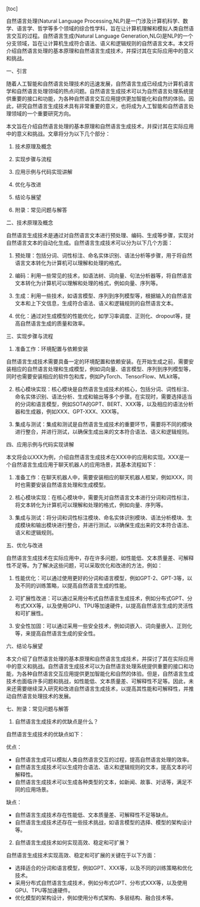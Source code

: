 
[toc]                    
                
                
自然语言处理(Natural Language Processing,NLP)是一门涉及计算机科学、数学、语言学、哲学等多个领域的综合性学科，旨在让计算机理解和模拟人类自然语言交互的过程。自然语言生成(Natural Language Generation,NLG)是NLP的一个分支领域，旨在让计算机生成符合语法、语义和逻辑规则的自然语言文本。本文将介绍自然语言处理的基本原理和自然语言生成技术，并探讨其在实际应用中的意义和挑战。

一、引言

随着人工智能和自然语言处理技术的迅速发展，自然语言生成已经成为计算机语言学和自然语言处理领域的热点问题。自然语言生成技术可以为自然语言处理系统提供重要的接口和功能，为各种自然语言交互应用提供更加智能化和自然的体验。因此，研究自然语言生成技术具有非常重要的意义，也将成为人工智能和自然语言处理领域的一个重要研究方向。

本文旨在介绍自然语言处理的基本原理和自然语言生成技术，并探讨其在实际应用中的意义和挑战。文章将分为以下几个部分：

1. 技术原理及概念

2. 实现步骤与流程

3. 应用示例与代码实现讲解

4. 优化与改进

5. 结论与展望

6. 附录：常见问题与解答

二、技术原理及概念

自然语言生成技术是通过对自然语言文本进行预处理、编码、生成等步骤，实现对自然语言文本的自动化生成。自然语言生成技术可以分为以下几个方面：

1. 预处理：包括分词、词性标注、命名实体识别、语法分析等步骤，用于将自然语言文本转化为计算机可以理解和处理的格式。

2. 编码：利用一些常见的技术，如语法树、词向量、句法分析器等，将自然语言文本转化为计算机可以理解和处理的格式，例如向量、序列等。

3. 生成：利用一些技术，如语言模型、序列到序列模型等，根据输入的自然语言文本和上下文信息，生成符合语法、语义和逻辑规则的自然语言文本。

4. 优化：通过对生成模型的性能优化，如学习率调度、正则化、dropout等，提高自然语言生成的质量和效率。

三、实现步骤与流程

1. 准备工作：环境配置与依赖安装

自然语言生成技术需要具备一定的环境配置和依赖安装。在开始生成之前，需要安装相应的自然语言处理和生成模型，例如词向量、语言模型、序列到序列模型等，同时也需要安装相应的软件包和库，例如PyTorch、TensorFlow、MLkit等。

2. 核心模块实现：核心模块是自然语言生成技术的核心，包括分词、词性标注、命名实体识别、语法分析、生成和输出等多个步骤。在实现时，需要选择适当的分词和语言模型，例如SOTA的GPT、BERT、XXX等，以及相应的语法分析器和生成器，例如XXX、GPT-XXX、XXX等。

3. 集成与测试：集成和测试是自然语言生成技术的重要环节，需要将不同的模块进行整合，并进行测试，以确保生成出来的文本符合语法、语义和逻辑规则。

四、应用示例与代码实现讲解

本文将会以XXX为例，介绍自然语言生成技术在XXX中的应用和实现。XXX是一个自然语言生成应用于聊天机器人的应用场景，其基本流程如下：

1. 准备工作：在聊天机器人中，需要安装相应的聊天机器人框架，例如XXX，同时也需要安装自然语言处理和生成模型。

2. 核心模块实现：在核心模块中，需要先对自然语言文本进行分词和词性标注，将文本转化为计算机可以理解和处理的格式，例如向量、序列等。

3. 集成与测试：将分词和词性标注模块、命名实体识别模块、语法分析模块、生成模块和输出模块进行整合，并进行测试，以确保生成出来的文本符合语法、语义和逻辑规则。

五、优化与改进

自然语言生成技术在实际应用中，存在许多问题，如性能低、文本质量差、可解释性不足等。为了解决这些问题，可以采取优化和改进的方法，例如：

1. 性能优化：可以通过使用更好的分词和语言模型，例如GPT-2、GPT-3等，以及不同的训练策略，以提高自然语言生成的性能。

2. 可扩展性改进：可以通过采用分布式自然语言生成技术，例如分布式GPT、分布式XXX等，以及使用GPU、TPU等加速硬件，以提高自然语言生成的灵活性和可扩展性。

3. 安全性加固：可以通过采用一些安全技术，例如词嵌入、词向量嵌入、正则化等，来提高自然语言生成的安全性。

六、结论与展望

本文介绍了自然语言处理的基本原理和自然语言生成技术，并探讨了其在实际应用中的意义和挑战。自然语言生成技术可以为自然语言处理系统提供重要的接口和功能，为各种自然语言交互应用提供更加智能化和自然的体验。但是，自然语言生成技术也面临许多问题和挑战，如性能低、文本质量差、可解释性不足等。因此，未来还需要继续深入研究和改进自然语言生成技术，以提高其性能和可解释性，并推动自然语言处理技术的发展。

七、附录：常见问题与解答

1. 自然语言生成技术的优缺点是什么？

自然语言生成技术的优缺点如下：

优点：

- 自然语言生成可以模拟人类自然语言交互的过程，提高自然语言处理的效率。
- 自然语言生成技术可以生成符合语法、语义和逻辑规则的文本，提高文本的可解释性。
- 自然语言生成技术可以生成各种类型的文本，如新闻、故事、对话等，满足不同的应用场景。

缺点：

- 自然语言生成技术存在性能低、文本质量差、可解释性不足等缺点。
- 自然语言生成技术还存在一些技术挑战，如语言模型的选择、模型的架构设计等。

2. 自然语言生成技术如何实现高效、稳定和可扩展？

自然语言生成技术实现高效、稳定和可扩展的关键在于以下方面：

- 选择适合的分词和语言模型，例如GPT、XXX等，以及不同的训练策略和优化技术。
- 采用分布式自然语言生成技术，例如分布式GPT、分布式XXX等，以及使用GPU、TPU等加速硬件。
- 优化模型的架构设计，例如使用分布式架构、多层结构、融合技术等。

